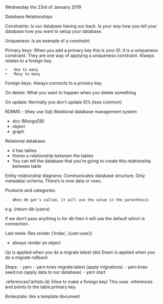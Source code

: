 Wednesday the 23rd of January 2019

Database Relationships

Constraints:
Is our database having our back. Is your way how you tell your database how you want to setup your database.

Uniqueness:
Is an example of a constraint

Primary keys:
When you add a primary key this is your ID. It is a uniqueness constraint. They are one way of applying a uniqueness constraint. Always relates to a foreign key.

	•	One to many
	•	Many to many

Foreign keys:
Always connects to a primary key. 

On delete:
What you want to happen when you delete something


On update:
Normally you don’t update ID’s (less common)

RDBMS - (they use Sql)
Relational database management system


- doc (MongoDB)
- object
- graph


Relational database:
- it has tables 
- theres a relationship between the tables
- You can tell the database that you’re going to create this relationship between table

Entity relationship diagrams:
Communicates database structure. Only metadata/ schema. There’s is now data or rows. 

Products and categories:

	⁃	When db get’s called, it will use the value in the parenthesis 
e.g. (return db (users)

If we don’t pass anything in for db then it will use the default which is connection.

Last week:
Res.render (‘index’, {user:user})
- always render an object 

Up is applied when you do a migrate latest (do)
Down is applied when you do a migrate rollback

Steps:
	⁃	yarn
	⁃	yarn knex migrate:latest (apply migrations)
	⁃	yarn knex seed:run (apply data to our database)
	⁃	yarn start


.references(‘artists.id) (How to make a foreign key) This uses .references and points to the table.primary key.


Boilerplate: like a template document




